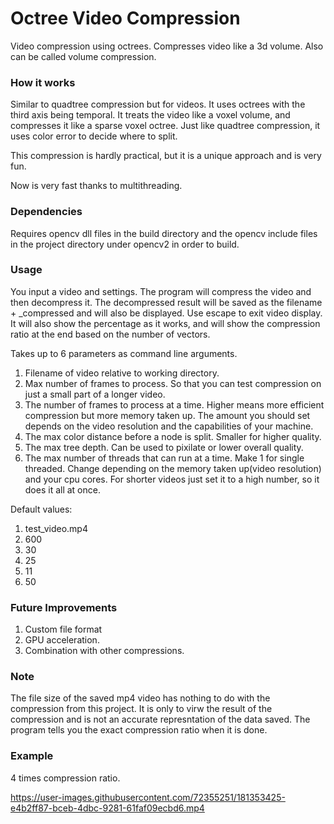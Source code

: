 # Octree Video Compression
Video compression using octrees. Compresses video like a 3d volume. Also can be called volume compression.

### How it works
Similar to quadtree compression but for videos. It uses octrees with the third axis being temporal. It treats the video like a voxel volume, and compresses it like a sparse voxel octree. Just like quadtree compression, it uses color error to decide where to split.

This compression is hardly practical, but it is a unique approach and is very fun.

Now is very fast thanks to multithreading.

### Dependencies
Requires opencv dll files in the build directory and the opencv include files in the project directory under opencv2 in order to build.


### Usage
You input a video and settings. The program will compress the video and then decompress it. The decompressed result will be saved as the filename + _compressed and will also be displayed. Use escape to exit video display. It will also show the percentage as it works, and will show the compression ratio at the end based on the number of vectors.

Takes up to 6 parameters as command line arguments. 
1. Filename of video relative to working directory.
2. Max number of frames to process. So that you can test compression on just a small part of a longer video.
3. The number of frames to process at a time. Higher means more efficient compression but more memory taken up. The amount you should set depends on the video resolution and the capabilities of your machine.
4. The max color distance before a node is split. Smaller for higher quality.
5. The max tree depth. Can be used to pixilate or lower overall quality.
6. The max number of threads that can run at a time. Make 1 for single threaded. Change depending on the memory taken up(video resolution) and your cpu cores. For shorter videos just set it to a high number, so it does it all at once.

Default values:

1. test_video.mp4
2. 600
3. 30
4. 25
5. 11
6. 50

### Future Improvements
1. Custom file format
2. GPU acceleration.
3. Combination with other compressions.

### Note
The file size of the saved mp4 video has nothing to do with the compression from this project. It is only to virw the result of the compression and is not an accurate represntation of the data saved. The program tells you the exact compression ratio when it is done. 

### Example
4 times compression ratio.

https://user-images.githubusercontent.com/72355251/181353425-e4b2ff87-bceb-4dbc-9281-61faf09ecbd6.mp4




